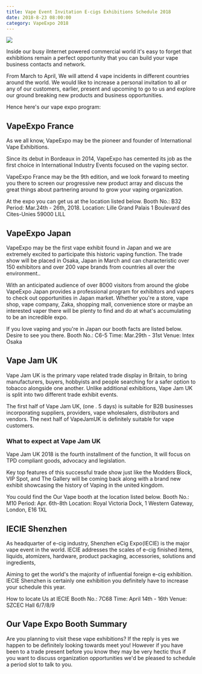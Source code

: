 ```yaml
---
title: Vape Event Invitation E-cigs Exhibitions Schedule 2018
date: 2018-8-23 08:00:00
category: VapeExpo 2018
---
```


![](/images/1.jpg)

Inside our busy iInternet powered commercial world it's easy to forget that exhibitions remain a perfect opportunity that you can build your vape business contacts and network.

From March to April, We will attend 4 vape incidents in different countries around the world.  We would like to increase a personal invitation to all or any of our customers, earlier, present and upcoming to go to us and explore our ground breaking new products  and business opportunities.

<!-- more -->

Hence here's our vape expo program:

## VapeExpo France

As we all know, VapeExpo may be the pioneer and founder of International Vape Exhibitions.

Since its debut in Bordeaux in 2014, VapeExpo has cemented its job as the first choice in International Industry Events focused on the vaping sector.

VapeExpo France may be the 9th edition, and we look forward to meeting you there to screen our progressive new product array and discuss the great things about partnering around to grow your vaping organization.

At the expo you can get us at the location listed below.
Booth No.: B32
Period: Mar.24th - 26th, 2018.
Location: Lille Grand Palais 1 Boulevard des Cites-Unies 59000 LILL

## VapeExpo Japan

VapeExpo may be the first vape exhibit found in Japan and we are extremely excited to participate this historic vaping function. The trade show will be placed in Osaka, Japan in March and can characteristic over 150 exhibitors and over 200 vape brands from countries all over the environment.. 

With an anticipated audience of over 8000 visitors from around the globe VapeExpo Japan provides a professional program for exhibitors and vapers to check out opportunities in Japan market. Whether you're a store, vape shop, vape company, Zaka, shopping mall, convenience store or maybe an interested vaper there will be plenty to find and do at what's accumulating to be an incredible expo.

If you love vaping and you're in Japan our booth facts are listed below. Desire to see you there.
Booth No.: C6-5
Time: Mar.29th - 31st
Venue: Intex Osaka

## Vape Jam UK

Vape Jam UK is the primary vape related trade display in Britain, to bring manufacturers, buyers, hobbyists and people searching for a safer option to tobacco alongside one another. Unlike additional exhibitions, Vape Jam UK is split into two different trade exhibit events.

The first half of Vape Jam UK, (one . 5 days)  is suitable for B2B businesses incorporating suppliers, providers, vape wholesalers, distributors and vendors. The next half of VapeJamUK is definitely suitable for vape customers.

### What to expect at Vape Jam UK

Vape Jam UK 2018 is the fourth installment of the function, It will focus on TPD compliant goods, advocacy and legislation.

Key top features of this successful trade show just like the Modders Block, VIP Spot, and The Gallery will be coming back along with a brand new exhibit showcasing the history of Vaping in the united kingdom.

You could find the Our Vape booth at the location listed below.
Booth No.:  M10
Period:  Apr. 6th-8th
Location: Royal Victoria Dock, 1 Western Gateway, London, E16 1XL

## IECIE Shenzhen

As headquarter of e-cig industry, Shenzhen eCig Expo(IECIE) is the major vape event in the world. IECIE addresses the scales of e-cig finished items, liquids, atomizers, hardware, product packaging, accessories, solutions and ingredients,

Aiming to get the world's the majority of influential foreign e-cig exhibition. IECIE Shenzhen is certainly one exhibition you definitely have to increase your schedule this year.

How to locate Us at IECIE
Booth No.: 7C68
Time: April 14th - 16th
Venue: SZCEC Hall 6/7/8/9

## Our Vape Expo Booth Summary

Are you planning to visit these vape exhibitions? If the reply is yes we happen to be definitely looking towards meet you! However if you have been to a trade present before you know they may be very hectic thus if you want to discuss organization opportunities we'd be pleased to schedule a period slot to talk to you.